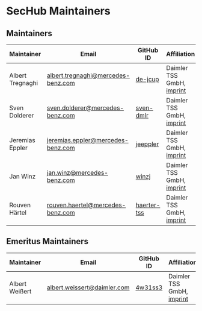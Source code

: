 <!-- SPDX-License-Identifier: MIT --->
# SecHub Maintainers

## Maintainers

| Maintainer       | Email                           | GitHub ID                                 | Affiliation                                                                                       | Joined     |
| -----------------| ------------------------------- | ----------------------------------------- | ------------------------------------------------------------------------------------------------- | ---------- | 
| Albert Tregnaghi | <albert.tregnaghi@mercedes-benz.com>  | [de-jcup](https://github.com/de-jcup)     | Daimler TSS GmbH, [imprint](https://github.com/mercedes-benz/foss/blob/master/LEGAL_IMPRINT.md) | 2019-01-01 | 
| Sven Dolderer    | <sven.dolderer@mercedes-benz.com>     | [sven-dmlr](https://github.com/sven-dmlr) | Daimler TSS GmbH, [imprint](https://github.com/mercedes-benz/foss/blob/master/LEGAL_IMPRINT.md) | 2020-01-01 |
| Jeremias Eppler  | <jeremias.eppler@mercedes-benz.com>     | [jeeppler](https://github.com/jeeppler) | Daimler TSS GmbH, [imprint](https://github.com/mercedes-benz/foss/blob/master/LEGAL_IMPRINT.md) | 2021-01-01 |
| Jan Winz         | <jan.winz@mercedes-benz.com>     | [winzj](https://github.com/winzj) | Daimler TSS GmbH, [imprint](https://github.com/mercedes-benz/foss/blob/master/LEGAL_IMPRINT.md) | 2021-07-01 |
| Rouven Härtel         | <rouven.haertel@mercedes-benz.com>     | [haerter-tss](https://github.com/haerter-tss) | Daimler TSS GmbH, [imprint](https://github.com/mercedes-benz/foss/blob/master/LEGAL_IMPRINT.md) | 2022-02-01 |


## Emeritus Maintainers

| Maintainer       | Email                           | GitHub ID                                 | Affiliation                                                                                       | Joined     |  Left |
| -----------------| ------------------------------- | ----------------------------------------- | ------------------------------------------------------------------------------------------------- | ---------- | ---------- | 
| Albert Weißert    | <albert.weissert@daimler.com>     | [4w31ss3](https://github.com/4w31ss3) | Daimler TSS GmbH, [imprint](https://github.com/mercedes-benz/foss/blob/master/LEGAL_IMPRINT.md) | 2021-01-01 | 2021-07-21 |
